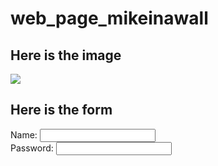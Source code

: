 # web_page_mikeinawall

<h2> Here is the image </h2>

<img src="https://www.pobschools.org/cms/lib/NY01001456/Centricity/Template/GlobalAssets/images///images/POB_Logo%202.png">

<h2> Here is the form </h2>

<form>
  <text>Name: </text> <input>
  <br>
  <text>Password: </text> <input type="password">
</form>
